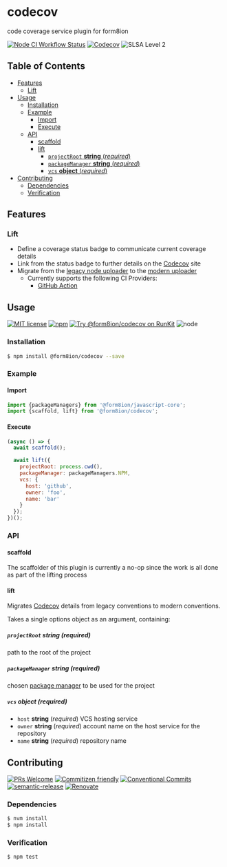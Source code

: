 # codecov

code coverage service plugin for form8ion

<!--status-badges start -->

[![Node CI Workflow Status][github-actions-ci-badge]][github-actions-ci-link]
[![Codecov][coverage-badge]][coverage-link]
![SLSA Level 2][slsa-badge]

<!--status-badges end -->

## Table of Contents

* [Features](#features)
  * [Lift](#lift)
* [Usage](#usage)
  * [Installation](#installation)
  * [Example](#example)
    * [Import](#import)
    * [Execute](#execute)
  * [API](#api)
    * [scaffold](#scaffold)
    * [lift](#lift-1)
      * [`projectRoot` __string__ (_required_)](#projectroot-string-required)
      * [`packageManager` __string__ (_required_)](#packagemanager-string-required)
      * [`vcs` __object__ (_required_)](#vcs-object-required)
* [Contributing](#contributing)
  * [Dependencies](#dependencies)
  * [Verification](#verification)

## Features

### Lift

* Define a coverage status badge to communicate current coverage details
* Link from the status badge to further details on the [Codecov](https://codecov.io/)
  site
* Migrate from the [legacy node uploader](https://github.com/codecov/codecov-node)
  to the [modern uploader](https://docs.codecov.com/docs/codecov-uploader)
  * Currently supports the following CI Providers:
    * [GitHub Action](https://github.com/marketplace/actions/codecov)

## Usage

<!--consumer-badges start -->

[![MIT license][license-badge]][license-link]
[![npm][npm-badge]][npm-link]
[![Try @form8ion/codecov on RunKit][runkit-badge]][runkit-link]
![node][node-badge]

<!--consumer-badges end -->

### Installation

```sh
$ npm install @form8ion/codecov --save
```

### Example

#### Import

```javascript
import {packageManagers} from '@form8ion/javascript-core';
import {scaffold, lift} from '@form8ion/codecov';
```

#### Execute

```javascript
(async () => {
  await scaffold();

  await lift({
    projectRoot: process.cwd(),
    packageManager: packageManagers.NPM,
    vcs: {
      host: 'github',
      owner: 'foo',
      name: 'bar'
    }
  });
})();
```

### API

#### scaffold

The scaffolder of this plugin is currently a no-op since the work is all done
as part of the lifting process

#### lift

Migrates [Codecov](https://codecov.io/) details from legacy conventions to
modern conventions.

Takes a single options object as an argument, containing:

##### `projectRoot` __string__ (_required_)

path to the root of the project

##### `packageManager` __string__ (_required_)

chosen [package manager](https://github.com/form8ion/javascript-core#packagemanagers)
to be used for the project

##### `vcs` __object__ (_required_)

* `host` __string__ (_required_)
  VCS hosting service
* `owner` __string__ (_required_)
  account name on the host service for the repository
* `name` __string__ (_required_)
  repository name

## Contributing

<!--contribution-badges start -->

[![PRs Welcome][PRs-badge]][PRs-link]
[![Commitizen friendly][commitizen-badge]][commitizen-link]
[![Conventional Commits][commit-convention-badge]][commit-convention-link]
[![semantic-release][semantic-release-badge]][semantic-release-link]
[![Renovate][renovate-badge]][renovate-link]

<!--contribution-badges end -->

### Dependencies

```sh
$ nvm install
$ npm install
```

### Verification

```sh
$ npm test
```

[PRs-link]: http://makeapullrequest.com

[PRs-badge]: https://img.shields.io/badge/PRs-welcome-brightgreen.svg

[commitizen-link]: http://commitizen.github.io/cz-cli/

[commitizen-badge]: https://img.shields.io/badge/commitizen-friendly-brightgreen.svg

[commit-convention-link]: https://conventionalcommits.org

[commit-convention-badge]: https://img.shields.io/badge/Conventional%20Commits-1.0.0-yellow.svg

[semantic-release-link]: https://github.com/semantic-release/semantic-release

[semantic-release-badge]: https://img.shields.io/badge/semantic--release-angular-e10079?logo=semantic-release

[renovate-link]: https://renovatebot.com

[renovate-badge]: https://img.shields.io/badge/renovate-enabled-brightgreen.svg?logo=renovatebot

[github-actions-ci-link]: https://github.com/form8ion/codecov/actions?query=workflow%3A%22Node.js+CI%22+branch%3Amaster

[github-actions-ci-badge]: https://img.shields.io/github/actions/workflow/status/form8ion/codecov/node-ci.yml.svg?branch=master&logo=github

[coverage-link]: https://codecov.io/github/form8ion/codecov

[coverage-badge]: https://img.shields.io/codecov/c/github/form8ion/codecov?logo=codecov

[license-link]: LICENSE

[license-badge]: https://img.shields.io/github/license/form8ion/codecov.svg?logo=opensourceinitiative

[npm-link]: https://www.npmjs.com/package/@form8ion/codecov

[npm-badge]: https://img.shields.io/npm/v/@form8ion/codecov?logo=npm

[runkit-link]: https://npm.runkit.com/@form8ion/codecov

[runkit-badge]: https://badge.runkitcdn.com/@form8ion/codecov.svg

[node-badge]: https://img.shields.io/node/v/@form8ion/codecov?logo=node.js

[slsa-badge]: https://slsa.dev/images/gh-badge-level2.svg
